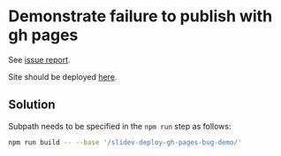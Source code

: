 # Demonstrate failure to publish with gh pages

See [issue report](https://github.com/slidevjs/slidev/issues/667).

Site should be deployed [here](https://klieret.github.io/slidev-deploy-gh-pages-bug-demo/).

## Solution

Subpath needs to be specified in the `npm run` step as follows:

```bash
npm run build -- --base '/slidev-deploy-gh-pages-bug-demo/'
```
